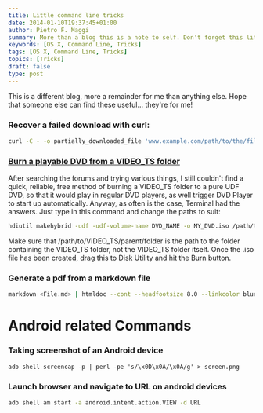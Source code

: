 ```yaml
---
title: Little command line tricks
date: 2014-01-10T19:37:45+01:00
author: Pietro F. Maggi
summary: More than a blog this is a note to self. Don't forget this little tricks!
keywords: [OS X, Command Line, Tricks]
tags: [OS X, Command Line, Tricks]
topics: [Tricks]
draft: false
type: post
---
```


This is a different blog, more a remainder for me than anything else. Hope that someone else can find these useful... they're for me!

### Recover a failed download with curl:

```sh
curl -C - -o partially_downloaded_file 'www.example.com/path/to/the/file'
```

### [Burn a playable DVD from a VIDEO_TS folder](http://hints.macworld.com/article.php?story=20070612161317338)

After searching the forums and trying various things, I still couldn't find a quick, reliable, free method of burning a VIDEO_TS folder to a pure UDF DVD,
so that it would play in regular DVD players, as well trigger DVD Player to start up automatically. Anyway, as often is the case, Terminal had the answers.
Just type in this command and change the paths to suit:

```sh
hdiutil makehybrid -udf -udf-volume-name DVD_NAME -o MY_DVD.iso /path/to/VIDEO_TS/parent/folder
```

Make sure that /path/to/VIDEO\_TS/parent/folder is the path to the folder containing the VIDEO\_TS folder, not the VIDEO\_TS folder itself.
Once the .iso file has been created, drag this to Disk Utility and hit the Burn button.

### Generate a pdf from a markdown file
```sh
markdown <File.md> | htmldoc --cont --headfootsize 8.0 --linkcolor blue --linkstyle plain --format pdf14 - > FileFormat.pdf
```

# Android related Commands

### Taking screenshot of an Android device
```
adb shell screencap -p | perl -pe 's/\x0D\x0A/\x0A/g' > screen.png
```

### Launch browser and navigate to URL on android devices
```sh
adb shell am start -a android.intent.action.VIEW -d URL
```
